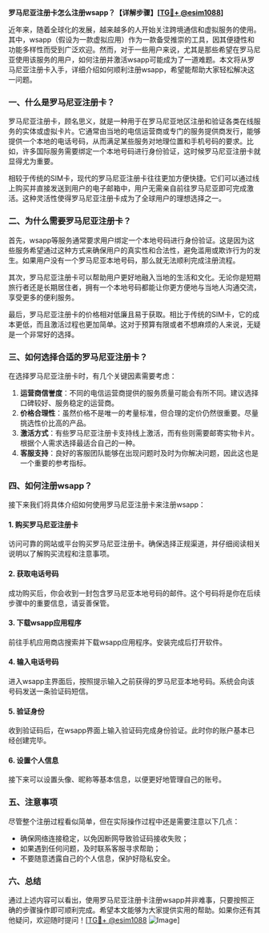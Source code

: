 **罗马尼亚注册卡怎么注册wsapp？【详解步骤】[[TG💪+ @esim1088](https://t.me/s/esim1088)]**

近年来，随着全球化的发展，越来越多的人开始关注跨境通信和虚拟服务的使用。其中，wsapp（假设为一款虚拟应用）作为一款备受推崇的工具，因其便捷性和功能多样性而受到广泛欢迎。然而，对于一些用户来说，尤其是那些希望在罗马尼亚使用该服务的用户，如何注册并激活wsapp可能成为了一道难题。本文将从罗马尼亚注册卡入手，详细介绍如何顺利注册wsapp，希望能帮助大家轻松解决这一问题。

### 一、什么是罗马尼亚注册卡？

罗马尼亚注册卡，顾名思义，就是一种用于在罗马尼亚地区注册和验证各类在线服务的实体或虚拟卡片。它通常由当地的电信运营商或专门的服务提供商发行，能够提供一个本地的电话号码，从而满足某些服务对地理位置和手机号码的要求。比如，许多国际服务需要绑定一个本地号码进行身份验证，这时候罗马尼亚注册卡就显得尤为重要。

相较于传统的SIM卡，现代的罗马尼亚注册卡往往更加方便快捷。它们可以通过线上购买并直接发送到用户的电子邮箱中，用户无需亲自前往罗马尼亚即可完成激活。这种灵活性使得罗马尼亚注册卡成为了全球用户的理想选择之一。

### 二、为什么需要罗马尼亚注册卡？

首先，wsapp等服务通常要求用户绑定一个本地号码进行身份验证。这是因为这些服务希望通过这种方式来确保用户的真实性和合法性，避免滥用或欺诈行为的发生。如果用户没有一个罗马尼亚本地号码，那么就无法顺利完成注册流程。

其次，罗马尼亚注册卡可以帮助用户更好地融入当地的生活和文化。无论你是短期旅行者还是长期居住者，拥有一个本地号码都能让你更方便地与当地人沟通交流，享受更多的便利服务。

最后，罗马尼亚注册卡的价格相对低廉且易于获取。相比于传统的SIM卡，它的成本更低，而且激活过程也更加简单。这对于预算有限或者不想麻烦的人来说，无疑是一个非常好的选择。

### 三、如何选择合适的罗马尼亚注册卡？

在选择罗马尼亚注册卡时，有几个关键因素需要考虑：

1. **运营商信誉度**：不同的电信运营商提供的服务质量可能会有所不同。建议选择口碑较好、服务稳定的运营商。
2. **价格合理性**：虽然价格不是唯一的考量标准，但合理的定价仍然很重要。尽量挑选性价比高的产品。
3. **激活方式**：有些罗马尼亚注册卡支持线上激活，而有些则需要邮寄实物卡片。根据个人需求选择最适合自己的一种。
4. **客服支持**：良好的客服团队能够在出现问题时及时为你解决问题，因此这也是一个重要的参考指标。

### 四、如何注册wsapp？

接下来我们将具体介绍如何使用罗马尼亚注册卡来注册wsapp：

#### 1. 购买罗马尼亚注册卡

访问可靠的网站或平台购买罗马尼亚注册卡。确保选择正规渠道，并仔细阅读相关说明以了解购买流程和注意事项。

#### 2. 获取电话号码

成功购买后，你会收到一封包含罗马尼亚本地号码的邮件。这个号码将是你在后续步骤中的重要信息，请妥善保管。

#### 3. 下载wsapp应用程序

前往手机应用商店搜索并下载wsapp应用程序。安装完成后打开软件。

#### 4. 输入电话号码

进入wsapp主界面后，按照提示输入之前获得的罗马尼亚本地号码。系统会向该号码发送一条验证码短信。

#### 5. 验证身份

收到验证码后，在wsapp界面上输入验证码完成身份验证。此时你的账户基本已经创建完毕。

#### 6. 设置个人信息

接下来可以设置头像、昵称等基本信息，以便更好地管理自己的账号。

### 五、注意事项

尽管整个注册过程看似简单，但在实际操作过程中还是需要注意以下几点：

- 确保网络连接稳定，以免因断网导致验证码接收失败；
- 如果遇到任何问题，及时联系客服寻求帮助；
- 不要随意透露自己的个人信息，保护好隐私安全。

### 六、总结

通过上述内容可以看出，使用罗马尼亚注册卡注册wsapp并非难事，只要按照正确的步骤操作即可顺利完成。希望本文能够为大家提供实用的帮助。如果你还有其他疑问，欢迎随时提问！[[TG💪+ @esim1088](https://t.me/s/esim1088) ![Image](https://i.postimg.cc/4NQfJmqS/Snipaste-2025-05-13-00-14-12.png)]